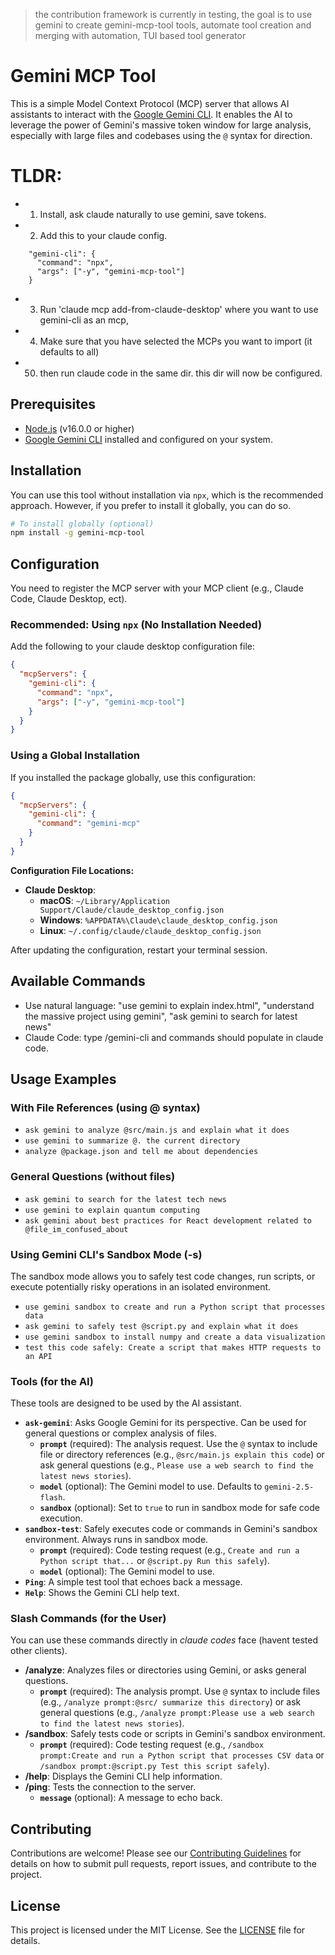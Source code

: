  >the contribution framework is currently in testing, the goal is to use gemini to create gemini-mcp-tool tools, automate tool creation and merging with automation, TUI based tool generator

# Gemini MCP Tool

This is a simple Model Context Protocol (MCP) server that allows AI assistants to interact with the [Google Gemini CLI](https://github.com/google-gemini/gemini-cli). It enables the AI to leverage the power of Gemini's massive token window for large analysis, especially with large files and codebases using the `@` syntax for direction.

# TLDR:
- 1) Install, ask claude naturally to use gemini, save tokens.
- 2) Add this to your claude config.
```
    "gemini-cli": {
      "command": "npx",
      "args": ["-y", "gemini-mcp-tool"]
    }
```
- 3) Run 'claude mcp add-from-claude-desktop' where you want to use gemini-cli as an mcp,
- 4) Make sure that you have selected the MCPs you want to import (it defaults to all)
- 50) then run claude code in the same dir. this dir will now be configured.

## Prerequisites

- [Node.js](https://nodejs.org/) (v16.0.0 or higher)
- [Google Gemini CLI](https://github.com/google-gemini/gemini-cli) installed and configured on your system.

## Installation

You can use this tool without installation via `npx`, which is the recommended approach. However, if you prefer to install it globally, you can do so.

```bash
# To install globally (optional)
npm install -g gemini-mcp-tool
```

## Configuration

You need to register the MCP server with your MCP client (e.g., Claude Code, Claude Desktop, ect).

### Recommended: Using `npx` (No Installation Needed)

Add the following to your claude desktop configuration file:

```json
{
  "mcpServers": {
    "gemini-cli": {
      "command": "npx",
      "args": ["-y", "gemini-mcp-tool"]
    }
  }
}
```

### Using a Global Installation

If you installed the package globally, use this configuration:

```json
{
  "mcpServers": {
    "gemini-cli": {
      "command": "gemini-mcp"
    }
  }
}
```

**Configuration File Locations:**

-   **Claude Desktop**:
    -   **macOS**: `~/Library/Application Support/Claude/claude_desktop_config.json`
    -   **Windows**: `%APPDATA%\Claude\claude_desktop_config.json`
    -   **Linux**: `~/.config/claude/claude_desktop_config.json`

After updating the configuration, restart your terminal session.

## Available Commands
- Use natural language: "use gemini to explain index.html", "understand the massive project using gemini", "ask gemini to search for latest news"
- Claude Code: type /gemini-cli and commands should populate in claude code.

## Usage Examples

### With File References (using @ syntax)
- `ask gemini to analyze @src/main.js and explain what it does`
- `use gemini to summarize @. the current directory`
- `analyze @package.json and tell me about dependencies`

### General Questions (without files)
- `ask gemini to search for the latest tech news`
- `use gemini to explain quantum computing`
- `ask gemini about best practices for React development related to @file_im_confused_about`

### Using Gemini CLI's Sandbox Mode (-s)
The sandbox mode allows you to safely test code changes, run scripts, or execute potentially risky operations in an isolated environment.

- `use gemini sandbox to create and run a Python script that processes data`
- `ask gemini to safely test @script.py and explain what it does`
- `use gemini sandbox to install numpy and create a data visualization`
- `test this code safely: Create a script that makes HTTP requests to an API`

### Tools (for the AI)

These tools are designed to be used by the AI assistant.

-   **`ask-gemini`**: Asks Google Gemini for its perspective. Can be used for general questions or complex analysis of files.
    -   **`prompt`** (required): The analysis request. Use the `@` syntax to include file or directory references (e.g., `@src/main.js explain this code`) or ask general questions (e.g., `Please use a web search to find the latest news stories`).
    -   **`model`** (optional): The Gemini model to use. Defaults to `gemini-2.5-flash`.
    -   **`sandbox`** (optional): Set to `true` to run in sandbox mode for safe code execution.
-   **`sandbox-test`**: Safely executes code or commands in Gemini's sandbox environment. Always runs in sandbox mode.
    -   **`prompt`** (required): Code testing request (e.g., `Create and run a Python script that...` or `@script.py Run this safely`).
    -   **`model`** (optional): The Gemini model to use.
-   **`Ping`**: A simple test tool that echoes back a message.
-   **`Help`**: Shows the Gemini CLI help text.

### Slash Commands (for the User)

You can use these commands directly in *claude codes* face (havent tested other clients).

-   **/analyze**: Analyzes files or directories using Gemini, or asks general questions.
    -   **`prompt`** (required): The analysis prompt. Use `@` syntax to include files (e.g., `/analyze prompt:@src/ summarize this directory`) or ask general questions (e.g., `/analyze prompt:Please use a web search to find the latest news stories`).
-   **/sandbox**: Safely tests code or scripts in Gemini's sandbox environment.
    -   **`prompt`** (required): Code testing request (e.g., `/sandbox prompt:Create and run a Python script that processes CSV data` or `/sandbox prompt:@script.py Test this script safely`).
-   **/help**: Displays the Gemini CLI help information.
-   **/ping**: Tests the connection to the server.
    -   **`message`** (optional): A message to echo back.

## Contributing

Contributions are welcome! Please see our [Contributing Guidelines](CONTRIBUTING.md) for details on how to submit pull requests, report issues, and contribute to the project.

## License

This project is licensed under the MIT License. See the [LICENSE](LICENSE) file for details.
